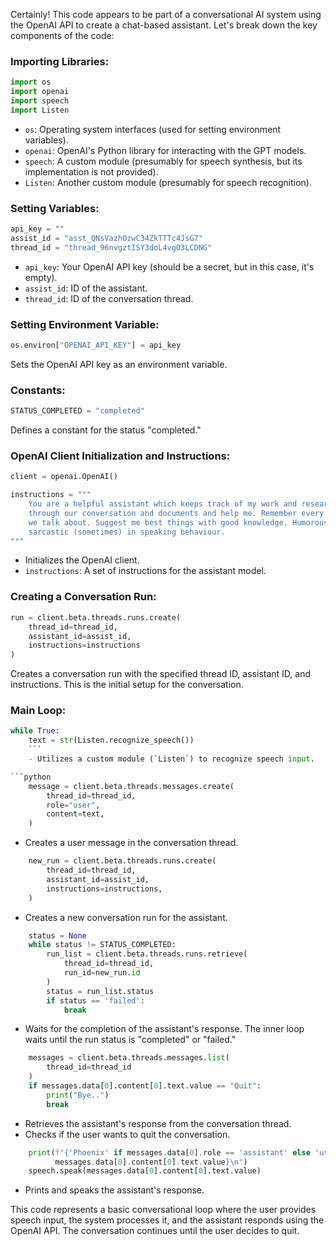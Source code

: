 Certainly! This code appears to be part of a conversational AI system using the OpenAI API to create a chat-based assistant. Let's break down the key components of the code:

### Importing Libraries:
```python
import os
import openai
import speech
import Listen
```
- `os`: Operating system interfaces (used for setting environment variables).
- `openai`: OpenAI's Python library for interacting with the GPT models.
- `speech`: A custom module (presumably for speech synthesis, but its implementation is not provided).
- `Listen`: Another custom module (presumably for speech recognition).

### Setting Variables:
```python
api_key = ""
assist_id = "asst_QNsVazhOzwC34ZkTTTc4JsG7"
thread_id = "thread_96nvgztISY3doL4vgO3LCDNG"
```
- `api_key`: Your OpenAI API key (should be a secret, but in this case, it's empty).
- `assist_id`: ID of the assistant.
- `thread_id`: ID of the conversation thread.

### Setting Environment Variable:
```python
os.environ["OPENAI_API_KEY"] = api_key
```
Sets the OpenAI API key as an environment variable.

### Constants:
```python
STATUS_COMPLETED = "completed"
```
Defines a constant for the status "completed."

### OpenAI Client Initialization and Instructions:
```python
client = openai.OpenAI()

instructions = """
    You are a helpful assistant which keeps track of my work and researches
    through our conversation and documents and help me. Remember every thing
    we talk about. Suggest me best things with good knowledge. Humorous and
    sarcastic (sometimes) in speaking behaviour.
"""
```
- Initializes the OpenAI client.
- `instructions`: A set of instructions for the assistant model.

### Creating a Conversation Run:
```python
run = client.beta.threads.runs.create(
    thread_id=thread_id,
    assistant_id=assist_id,
    instructions=instructions
)
```
Creates a conversation run with the specified thread ID, assistant ID, and instructions. This is the initial setup for the conversation.

### Main Loop:
```python
while True:
    text = str(Listen.recognize_speech())
    ```
    - Utilizes a custom module (`Listen`) to recognize speech input.

```python
    message = client.beta.threads.messages.create(
        thread_id=thread_id,
        role="user",
        content=text,
    )
```
- Creates a user message in the conversation thread.

```python
    new_run = client.beta.threads.runs.create(
        thread_id=thread_id,
        assistant_id=assist_id,
        instructions=instructions,
    )
```
- Creates a new conversation run for the assistant.

```python
    status = None
    while status != STATUS_COMPLETED:
        run_list = client.beta.threads.runs.retrieve(
            thread_id=thread_id,
            run_id=new_run.id
        )
        status = run_list.status
        if status == 'failed':
            break
```
- Waits for the completion of the assistant's response. The inner loop waits until the run status is "completed" or "failed."

```python
    messages = client.beta.threads.messages.list(
        thread_id=thread_id
    )
    if messages.data[0].content[0].text.value == "Quit":
        print("Bye..")
        break
```
- Retrieves the assistant's response from the conversation thread.
- Checks if the user wants to quit the conversation.

```python
    print(f"{'Phoenix' if messages.data[0].role == 'assistant' else 'user'}: {
          messages.data[0].content[0].text.value}\n")
    speech.speak(messages.data[0].content[0].text.value)
```
- Prints and speaks the assistant's response.

This code represents a basic conversational loop where the user provides speech input, the system processes it, and the assistant responds using the OpenAI API. The conversation continues until the user decides to quit.
